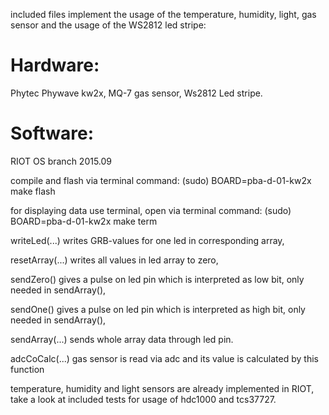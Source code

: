 included files implement the usage of the temperature, humidity, light, gas sensor and the usage of the WS2812 led stripe:

# Hardware:
Phytec Phywave kw2x, MQ-7 gas sensor, Ws2812 Led stripe.

# Software:
RIOT OS branch 2015.09

compile and flash via terminal command:
(sudo) BOARD=pba-d-01-kw2x make flash

for displaying data use terminal, open via terminal command:
(sudo) BOARD=pba-d-01-kw2x make term



writeLed(...) writes GRB-values for one led in corresponding array,

resetArray(...) writes all values in led array to zero,

sendZero() gives a pulse on led pin which is interpreted as low bit, only needed in sendArray(),

sendOne() gives a pulse on led pin which is interpreted as high bit, only needed in sendArray(),

sendArray(...) sends whole array data through led pin.

adcCoCalc(...) gas sensor is read via adc and its value is calculated by this function

temperature, humidity and light sensors are already implemented in RIOT, take a look at included tests for usage of hdc1000 and tcs37727.
